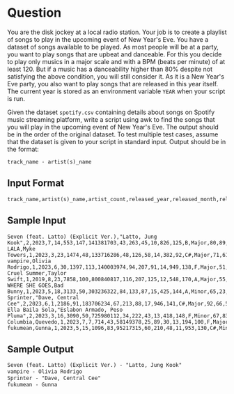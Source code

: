 # Question

You are the disk jockey at a local radio station.
Your job is to create a playlist of songs to play in the upcoming event
of New Year's Eve. You have a dataset of songs available to be played.
As most people will be at a party, you want to play songs that are upbeat and
danceable. For this you decide to play only musics in a major scale and with
a BPM (beats per minute) of at least 120. But if a music has a danceability
higher than 80% despite not satisfying the above condition, you will still
consider it. As it is a New Year's Eve party, you also want to play songs that
are released in this year itself. The current year is stored as an
environment variable `YEAR` when your script is run.

Given the dataset `spotify.csv` containing details about songs on Spotify music streaming
platform, write a script using awk to find the songs that you will play in the
upcoming event of New Year's Eve. The output should be in the order of the
original dataset. To test multiple test cases, assume that the dataset is
given to your script in standard input. Output should be in the format:

```text
track_name - artist(s)_name
```

## Input Format

```csv
track_name,artist(s)_name,artist_count,released_year,released_month,released_day,in_spotify_playlists,in_spotify_charts,streams,in_apple_playlists,in_apple_charts,in_deezer_playlists,in_deezer_charts,in_shazam_charts,bpm,key,mode,danceability_%,valence_%,energy_%,acousticness_%,instrumentalness_%,liveness_%,speechiness_%
```

## Sample Input

```csv
Seven (feat. Latto) (Explicit Ver.),"Latto, Jung Kook",2,2023,7,14,553,147,141381703,43,263,45,10,826,125,B,Major,80,89,83,31,0,8,4
LALA,Myke Towers,1,2023,3,23,1474,48,133716286,48,126,58,14,382,92,C#,Major,71,61,74,7,0,10,4
vampire,Olivia Rodrigo,1,2023,6,30,1397,113,140003974,94,207,91,14,949,138,F,Major,51,32,53,17,0,31,6
Cruel Summer,Taylor Swift,1,2019,8,23,7858,100,800840817,116,207,125,12,548,170,A,Major,55,58,72,11,0,11,15
WHERE SHE GOES,Bad Bunny,1,2023,5,18,3133,50,303236322,84,133,87,15,425,144,A,Minor,65,23,80,14,63,11,6
Sprinter,"Dave, Central Cee",2,2023,6,1,2186,91,183706234,67,213,88,17,946,141,C#,Major,92,66,58,19,0,8,24
Ella Baila Sola,"Eslabon Armado, Peso Pluma",2,2023,3,16,3090,50,725980112,34,222,43,13,418,148,F,Minor,67,83,76,48,0,8,3
Columbia,Quevedo,1,2023,7,7,714,43,58149378,25,89,30,13,194,100,F,Major,67,26,71,37,0,11,4
fukumean,Gunna,1,2023,5,15,1096,83,95217315,60,210,48,11,953,130,C#,Minor,85,22,62,12,0,28,9
```

## Sample Output

```txt
Seven (feat. Latto) (Explicit Ver.) - "Latto, Jung Kook"
vampire - Olivia Rodrigo
Sprinter - "Dave, Central Cee"
fukumean - Gunna
```
